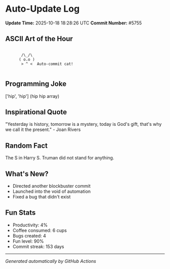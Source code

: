 # Auto-Update Log
**Update Time:** 2025-10-18 18:28:26 UTC
**Commit Number:** #5755

## ASCII Art of the Hour
```

       /\_/\  
      ( o.o ) 
       > ^ <  Auto-commit cat!
        
```

## Programming Joke
['hip', 'hip'] (hip hip array)

## Inspirational Quote
"Yesterday is history, tomorrow is a mystery, today is God's gift, that's why we call it the present." - Joan Rivers

## Random Fact
The S in Harry S. Truman did not stand for anything.

## What's New?
- Directed another blockbuster commit
- Launched into the void of automation
- Fixed a bug that didn't exist

## Fun Stats
- Productivity: 4%
- Coffee consumed: 6 cups
- Bugs created: 4
- Fun level: 90%
- Commit streak: 153 days

---
*Generated automatically by GitHub Actions*
